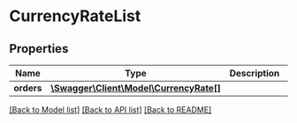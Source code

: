 # CurrencyRateList

## Properties
Name | Type | Description | Notes
------------ | ------------- | ------------- | -------------
**orders** | [**\Swagger\Client\Model\CurrencyRate[]**](CurrencyRate.md) |  | [optional] 

[[Back to Model list]](../README.md#documentation-for-models) [[Back to API list]](../README.md#documentation-for-api-endpoints) [[Back to README]](../README.md)


